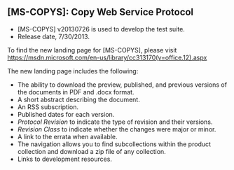 ## [MS-COPYS]: Copy Web Service Protocol
- [MS-COPYS] v20130726 is used to develop the test suite.
- Release date, 7/30/2013.

To find the new landing page for [MS-COPYS], please visit https://msdn.microsoft.com/en-us/library/cc313170(v=office.12).aspx

The new landing page includes the following:
- The ability to download the preview, published, and previous versions of the documents in PDF and .docx format.
- A short abstract describing the document.
- An RSS subscription.
- Published dates for each version.
- *Protocol Revision* to indicate the type of revision and their versions.
- *Revision Class* to indicate whether the changes were major or minor.
- A link to the errata when available.
- The navigation allows you to find subcollections within the product collection and download a zip file of any collection.
- Links to development resources.